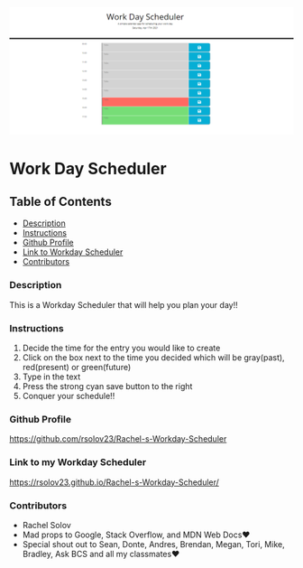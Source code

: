 ![A screenshot of the web page](/assets/images/screenshot.PNG)

# Work Day Scheduler

## Table of Contents

- [Description](#description)
- [Instructions](#instructions)
- [Github Profile](#github-profile)
- [Link to Workday Scheduler](#link-workday-scheduler)
- [Contributors](#contributors)

### Description

This is a Workday Scheduler that will help you plan your day!!

### Instructions

1. Decide the time for the entry you would like to create
2. Click on the box next to the time you decided which will be gray(past), red(present) or green(future)
3. Type in the text
4. Press the strong cyan save button to the right
5. Conquer your schedule!!

### Github Profile

https://github.com/rsolov23/Rachel-s-Workday-Scheduler

### Link to my Workday Scheduler

https://rsolov23.github.io/Rachel-s-Workday-Scheduler/

### Contributors

- Rachel Solov
- Mad props to Google, Stack Overflow, and MDN Web Docs❤️
- Special shout out to Sean, Donte, Andres, Brendan, Megan, Tori, Mike, Bradley, Ask BCS and all my classmates❤️

